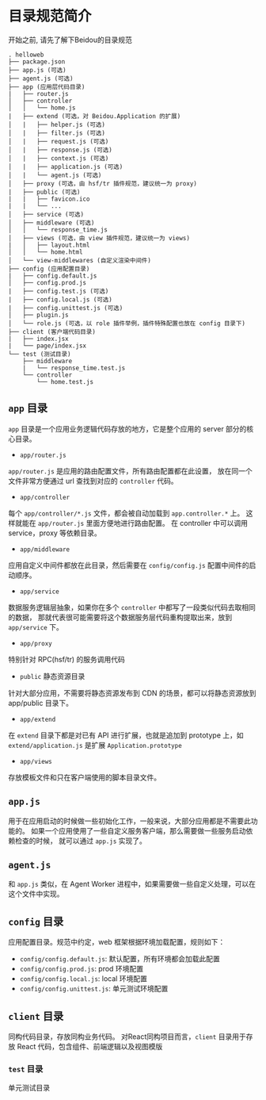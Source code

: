 # 目录规范简介

开始之前, 请先了解下Beidou的目录规范

```
. helloweb
├── package.json
├── app.js (可选)
├── agent.js (可选)
├── app (应用层代码目录)
|   ├── router.js
│   ├── controller
│   │   └── home.js
|   ├── extend (可选，对 Beidou.Application 的扩展)
│   |   ├── helper.js (可选)
│   |   ├── filter.js (可选)
│   |   ├── request.js (可选)
│   |   ├── response.js (可选)
│   |   ├── context.js (可选)
│   |   ├── application.js (可选)
│   |   └── agent.js (可选)
│   ├── proxy (可选，由 hsf/tr 插件规范，建议统一为 proxy)
|   ├── public (可选)
|   |   ├── favicon.ico
|   |   └── ...
│   ├── service (可选)
│   ├── middleware (可选)
│   │   └── response_time.js
│   ├── views (可选，由 view 插件规范，建议统一为 views)
|   │   ├── layout.html
│   │   └── home.html
│   └── view-middlewares (自定义渲染中间件)
├── config (应用配置目录)
|   ├── config.default.js
│   ├── config.prod.js
|   ├── config.test.js (可选)
|   ├── config.local.js (可选)
|   ├── config.unittest.js (可选)
│   ├── plugin.js
│   └── role.js (可选，以 role 插件举例，插件特殊配置也放在 config 目录下)
├── client (客户端代码目录)
|   ├── index.jsx
|   └── page/index.jsx
└── test (测试目录)
    ├── middleware
    |   └── response_time.test.js
    └── controller
        └── home.test.js
```

## `app` 目录

`app` 目录是一个应用业务逻辑代码存放的地方，它是整个应用的 server 部分的核心目录。

* `app/router.js`

`app/router.js` 是应用的路由配置文件，所有路由配置都在此设置， 放在同一个文件非常方便通过 url 查找到对应的 `controller` 代码。

* `app/controller`

每个 `app/controller/*.js` 文件，都会被自动加载到 `app.controller.*` 上。 这样就能在 `app/router.js` 里面方便地进行路由配置。
在 controller 中可以调用 service，proxy 等依赖目录。

* `app/middleware`

应用自定义中间件都放在此目录，然后需要在 `config/config.js` 配置中间件的启动顺序。

* `app/service`

数据服务逻辑层抽象，如果你在多个 `controller` 中都写了一段类似代码去取相同的数据， 那就代表很可能需要将这个数据服务层代码重构提取出来，放到 `app/service` 下。

* `app/proxy`

特别针对 RPC(hsf/tr) 的服务调用代码

* `public` 静态资源目录

针对大部分应用，不需要将静态资源发布到 CDN 的场景，都可以将静态资源放到 app/public 目录下。

* `app/extend`

在 `extend` 目录下都是对已有 API 进行扩展，也就是追加到 prototype 上，如 `extend/application.js` 是扩展 `Application.prototype`

* `app/views`

存放模板文件和只在客户端使用的脚本目录文件。

## `app.js`

用于在应用启动的时候做一些初始化工作，一般来说，大部分应用都是不需要此功能的。 如果一个应用使用了一些自定义服务客户端，那么需要做一些服务启动依赖检查的时候， 就可以通过 `app.js` 实现了。

## `agent.js`

和 `app.js` 类似，在 Agent Worker 进程中，如果需要做一些自定义处理，可以在这个文件中实现。

## `config` 目录

应用配置目录。规范中约定，web 框架根据环境加载配置，规则如下：

* `config/config.default.js`: 默认配置，所有环境都会加载此配置
* `config/config.prod.js`: prod 环境配置
* `config/config.local.js`: local 环境配置
* `config/config.unittest.js`: 单元测试环境配置

## `client` 目录

同构代码目录，存放同构业务代码。
对React同构项目而言，`client` 目录用于存放 React 代码，包含组件、前端逻辑以及视图模版

### `test` 目录

单元测试目录
